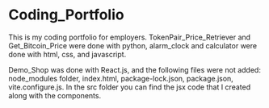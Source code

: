 # Coding_Portfolio

This is my coding portfolio for employers.  TokenPair_Price_Retriever and Get_Bitcoin_Price were done with python,
alarm_clock and calculator were done with html, css, and javascript.

Demo_Shop was done with React.js, and the following files were not added: node_modules folder,
index.html, package-lock.json, package.json, vite.configure.js.  In the src folder you can find
the jsx code that I created along with the components.
